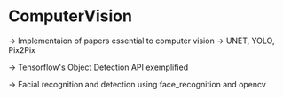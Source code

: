 # ComputerVision

-> Implementaion of papers essential to computer vision
      -> UNET, YOLO, Pix2Pix
      
-> Tensorflow's Object Detection API exemplified

-> Facial recognition and detection using face_recognition and opencv
